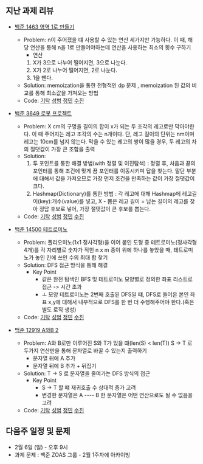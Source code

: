 ## 지난 과제 리뷰

- [백준 1463 영역 1로 만들기](https://www.acmicpc.net/problem/1463)
  - Problem: n이 주어졌을 떄 사용할 수 있는 연산 세가지만 가능하다. 이 때, 해당 연산을 통해 n을 1로 만들어야하는데 연산을 사용하는 최소의 횟수 구하기 
    - 연산 
    1. X가 3으로 나누어 떨어지면, 3으로 나눈다.
    2. X가 2로 나누어 떨어지면, 2로 나눈다.
    3. 1을 뺀다.
  - Solution: memoization을 통한 전형적인 dp 문제 , memoization 된 값의 비교를 통해 최소값을 가져오는 방법 
  - Code: [기탁]() [성범]() [정민](https://github.com/ZenithOfApex/xonmin/blob/master/pythonProject/DP/makeOne_Q1463.py) [수진]()

- [백준 3649 로봇 프로젝트](https://www.acmicpc.net/problem/3649)
  - Problem: X cm의 구멍을 길이의 합이 x가 되는 두 조각의 레고로만 막아야한다. 이 때 주어지는 레고 조각의 수는 n개이다. 
    단, 레고 길이의 단위는 nm이며 레고는 10cm를 넘지 않는다. 막을 수 있는 레고의 쌍이 많을 경우, 두 레고의 차의 절댓값이 가장 큰 조합을 출력 
  - Solution: 
    1. 투 포인트를 통한 해결 방법(with 정렬 및 이진탐색) : 정렬 후, 처음과 끝의 포인터를 통해 조건에 맞게 끔 포인터를 이동시키며 답을 찾는다. 말단 부분에 대해서 값을 가져오므로 가장 먼저 조건을 만족하는 값이 가장 절댓값이 크다. 
    2. Hashmap(Dictionary)를 통한 방법 : 각 레고에 대해 Hashmap에 레고길이(key):개수(value)를 넣고, X - 뽑은 레고 길이 = 남는 길이의 레고를 찾아 정답 후보로 넣어, 가장 절댓값이 큰 후보를 뽑는다. 
  - Code: [기탁]() [성범]() [정민](https://github.com/ZenithOfApex/xonmin/blob/master/pythonProject/binarysearch/robotProject_Q3649.py) [수진]()

- [백준 14500 테트로미노](https://www.acmicpc.net/problem/14500)
  - Problem: 폴리오미노(1x1 정사각형)을 이어 붙인 도형 중 테트로미노(정사각형 4개)를 각 자리별로 숫자가 적힌 n x m 종이 위에 하나를 놓았을 때, 테트로미노가 놓인 칸에 쓰인 수의 최대 합 찾기 
  - Solution: DFS 접근 방식을 통해 해결 
    - Key Point
      -  같은 완전 탐색인 BFS 및 테트로미노 모양별로 정의한 좌표 리스트로 접근 -> 시간 초과 
      -  ㅗ 모양 테트로미노는 2번째 호출된 DFS일 떄, DFS로 들어온 본인 좌표 x,y에 대해서 내부적으로 DFS를 한 번 더 수행해주어야 한다.(혹은 별도 로직 생성)
  - Code: [기탁]() [성범]() [정민](https://github.com/ZenithOfApex/xonmin/blob/master/pythonProject/tetromino_Q14500.py) [수진]()

- [백준 12919 A와B 2](https://www.acmicpc.net/problem/12919)
  - Problem: A와 B로만 이루어진 S와 T가 있을 떄(len(S) < len(T)) S -> T 로 두가지 연산만을 통해 문자열로 바꿀 수 있는지 출력하기 
    - 문자열 뒤에 A 추가 
    - 문자열 뒤에 B 추가 + 뒤집기  
  - Solution: T -> S 로 문자열을 줄여가는 DFS 방식의 접근 
    - Key Point
      - S -> T 할 떄 재귀호출 수 상대적 증가 고려 
      - 변경한 문자열은 A ---- B 한 문자열은 어떤 연산으로도 될 수 없음을 고려 
  - Code: [기탁]() [성범]() [정민](https://github.com/ZenithOfApex/xonmin/blob/master/pythonProject/AandB2.py) [수진]()

## 다음주 일정 및 문제 

- 2월 6일 (일) - 오후 9시 
- 과제 문제 : 백준 ZOAS 그룹 - 2월 1주차에 아카이빙 
